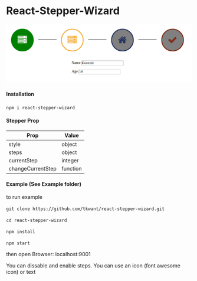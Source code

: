 # React-Stepper-Wizard



![example](example.png)
#### Installation

```npm i react-stepper-wizard```

#### Stepper Prop

Prop | Value
------------ | -------------
style | object
steps | object
currentStep | integer
changeCurrentStep | function


#### Example (See Example folder)
to run example

```git clone https://github.com/tkwant/react-stepper-wizard.git```

```cd react-stepper-wizard```

```npm install```

```npm start```

then open Browser: localhost:9001


You can dissable and enable steps.
You can use an icon (font awesome icon)  or text 

